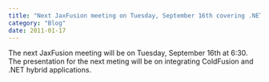 ```yaml
---
title: "Next JaxFusion meeting on Tuesday, September 16th covering .NET integration"
category: "Blog"
date: 2011-01-17
---
```



The next JaxFusion meeting will be on Tuesday, September 16th at 6:30\. The presentation for the next meting will be on integrating ColdFusion and .NET hybrid applications.